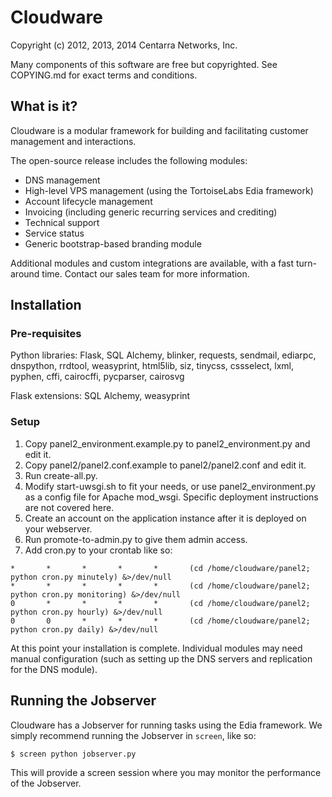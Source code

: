 # Cloudware

Copyright (c) 2012, 2013, 2014 Centarra Networks, Inc.

Many components of this software are free but copyrighted.
See COPYING.md for exact terms and conditions.

## What is it?

Cloudware is a modular framework for building and facilitating customer management and
interactions.

The open-source release includes the following modules:

* DNS management
* High-level VPS management (using the TortoiseLabs Edia framework)
* Account lifecycle management
* Invoicing (including generic recurring services and crediting)
* Technical support
* Service status
* Generic bootstrap-based branding module

Additional modules and custom integrations are available, with a fast turn-around time.
Contact our sales team for more information.

## Installation

### Pre-requisites

Python libraries: Flask, SQL Alchemy, blinker, requests, sendmail, ediarpc,
dnspython, rrdtool, weasyprint, html5lib, siz, tinycss, cssselect, lxml,
pyphen, cffi, cairocffi, pycparser, cairosvg

Flask extensions: SQL Alchemy, weasyprint

### Setup

1. Copy panel2_environment.example.py to panel2_environment.py and edit it.
2. Copy panel2/panel2.conf.example to panel2/panel2.conf and edit it.
3. Run create-all.py.
4. Modify start-uwsgi.sh to fit your needs, or use panel2_environment.py as a config file
   for Apache mod_wsgi.  Specific deployment instructions are not covered here.
5. Create an account on the application instance after it is deployed on your webserver.
6. Run promote-to-admin.py <username> to give them admin access.
7. Add cron.py to your crontab like so:

```
*       *       *       *       *       (cd /home/cloudware/panel2; python cron.py minutely) &>/dev/null
*       *       *       *       *       (cd /home/cloudware/panel2; python cron.py monitoring) &>/dev/null
0       *       *       *       *       (cd /home/cloudware/panel2; python cron.py hourly) &>/dev/null
0       0       *       *       *       (cd /home/cloudware/panel2; python cron.py daily) &>/dev/null
```

At this point your installation is complete.  Individual modules may need manual configuration
(such as setting up the DNS servers and replication for the DNS module).

## Running the Jobserver

Cloudware has a Jobserver for running tasks using the Edia framework.  We simply recommend running the
Jobserver in `screen`, like so:

```
$ screen python jobserver.py
```

This will provide a screen session where you may monitor the performance of the Jobserver.
